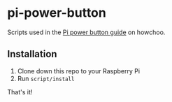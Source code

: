 # pi-power-button

Scripts used in the [Pi power button guide](https://howchoo.com/g/mwnlytk3zmm/how-to-add-a-power-button-to-your-raspberry-pi) on howchoo.

## Installation

1. Clone down this repo to your Raspberry Pi
2. Run `script/install`

That's it!
